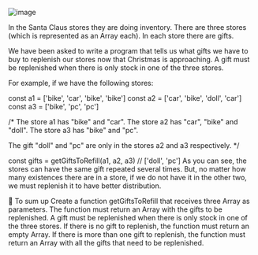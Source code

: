 ![image](https://user-images.githubusercontent.com/39138605/206835451-a1419f42-4735-41ec-be0d-479dafc273f4.png)

In the Santa Claus stores they are doing inventory. There are three stores (which is represented as an Array each). In each store there are gifts.

We have been asked to write a program that tells us what gifts we have to buy to replenish our stores now that Christmas is approaching. A gift must be replenished when there is only stock in one of the three stores.

For example, if we have the following stores:

const a1 = ['bike', 'car', 'bike', 'bike']
const a2 = ['car', 'bike', 'doll', 'car']
const a3 = ['bike', 'pc', 'pc']

/* The store a1 has "bike" and "car".
The store a2 has "car", "bike" and "doll".
The store a3 has "bike" and "pc".

The gift "doll" and "pc" are only in the stores a2 and a3 respectively.
*/

const gifts = getGiftsToRefill(a1, a2, a3) // ['doll', 'pc']
As you can see, the stores can have the same gift repeated several times. But, no matter how many existences there are in a store, if we do not have it in the other two, we must replenish it to have better distribution.

📝 To sum up
Create a function getGiftsToRefill that receives three Array as parameters.
The function must return an Array with the gifts to be replenished.
A gift must be replenished when there is only stock in one of the three stores.
If there is no gift to replenish, the function must return an empty Array.
If there is more than one gift to replenish, the function must return an Array with all the gifts that need to be replenished.
